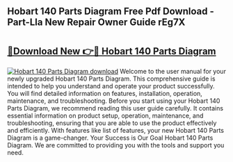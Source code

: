 ## Hobart 140 Parts Diagram Free Pdf Download - Part-Lla New Repair Owner Guide rEg7X

# <h2><a href="http://dfsti1e.blite.top/?on=Hobart+140+Parts+Diagram">🔗Download New 👉🔴 Hobart 140 Parts Diagram</a></h2>

[![Hobart 140 Parts Diagram download](https://i.imgur.com/lujVjoI.png)](http://dfsti1e.blite.top/?on=Hobart+140+Parts+Diagram)
Welcome to the user manual for your newly upgraded Hobart 140 Parts Diagram. This comprehensive guide is intended to help you understand and operate your product successfully. You will find detailed information on features, installation, operation, maintenance, and troubleshooting. Before you start using your Hobart 140 Parts Diagram, we recommend reading this user guide carefully. It contains essential information on product setup, operation, maintenance, and troubleshooting, ensuring that you are able to use the product effectively and efficiently. With features like list of features, your new Hobart 140 Parts Diagram is a game-changer. Your Success is Our Goal Hobart 140 Parts Diagram. We are committed to providing you with the tools and support you need.
